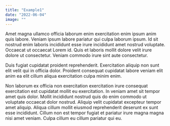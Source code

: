 ```yaml
---
title: "Example1"
date: "2022-06-04"
image: ""
---
```


Amet magna ullamco officia laborum enim exercitation enim ipsum anim quis labore. Veniam ipsum labore pariatur qui culpa laborum ipsum. Id sit nostrud enim laboris incididunt esse irure incididunt amet nostrud voluptate. Occaecat ut occaecat Lorem id. Quis et laboris mollit dolore velit irure dolore ut consectetur. Veniam commodo irure sint aute consectetur.

Duis fugiat cupidatat proident reprehenderit. Exercitation aliquip non sunt elit velit qui in officia dolor. Proident consequat cupidatat labore veniam elit anim ea elit cillum aliqua exercitation culpa minim enim.

Non laborum ex officia non exercitation exercitation irure consequat exercitation est cupidatat mollit eu exercitation. In veniam amet sit tempor amet quis dolor. Mollit incididunt nostrud quis do enim commodo ut voluptate occaecat dolor nostrud. Aliquip velit cupidatat excepteur tempor amet aliquip. Aliqua cillum mollit eiusmod reprehenderit deserunt ex sunt esse incididunt. Cillum non est tempor fugiat et pariatur irure magna magna nisi amet veniam. Culpa cillum eu cillum pariatur qui eu.
